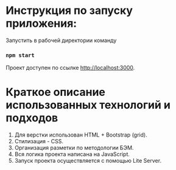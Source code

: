 # Инструкция по запуску приложения:
Запустить в рабочей директории команду

### `npm start`


Проект доступен по ссылке [http://localhost:3000](http://localhost:3000).

#  Краткое описание использованных технологий и подходов
1. Для верстки использован HTML + Bootstrap (grid).
2. Стилизация - CSS.
3. Организация разметки по методологии БЭМ.
4. Вся логика проекта написана на JavaScript.
5. Запуск проекта осуществляется с помощью Lite Server.

